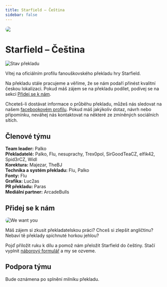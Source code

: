 ```yaml
---
title: Starfield – Čeština
sidebar: false
---
```


<div style="border-radius: 16px; overflow: hidden; margin-bottom: 16px;">
  <img src="/banner.jpg">
</div>

# Starfield – Čeština

<img src="https://weblate.prekladyher.eu/widget/starfield/starfield/cs/svg-badge.svg" alt="Stav překladu">

Vítej na oficiálním profilu fanouškovského překladu hry Starfield.

Na překladu stále pracujeme a věříme, že se nám podaří přinést kvalitní českou lokalizaci. Pokud máš zájem se na překladu podílet, podívej se na sekci [Přidej se k nám](#pridej-se-k-nam).

Chceteš-li dostávat informace o průběhu překladu, můžeš nás sledovat na našem [facebookovém profilu](https://www.facebook.com/profile.php?id=61556872838453)<!-- nebo na [Instagramu](TODO)-->. Pokud máš jakýkoliv dotaz, návrh nebo připomínku, neváhej nás kontaktovat na některé ze zmíněných sociálních sítích.


## Členové týmu

**Team leader:** Palko  
**Překladatelé:** Palko, Flu, nesuprachy, Trex0pol, SirGoodTeaCZ, elfik42, Spid3rCZ, Widl  
**Korektura:** Majezar, TheBJ  
**Technika a systém překladu:** Flu, Palko  
**Fonty:** Flu  
**Grafika:** Luc2as  
**PR překladu:** Paras  
**Mediální partner:** ArcadeBulls


## Přidej se k nám

<img src="/we-want-you.jpg" alt="We want you" style="border-radius: 16px; max-width: 200px; margin: 0 auto;">

Máš zájem si zkusit překladatelskou práci? Chceš si zlepšit angličtinu? Nebaví tě překlady spíchnuté horkou jehlou?

Pojď přiložit ruku k dílu a pomož nám přeložit Starfield do češtiny. Stačí vyplnit [náborový formulář](TODO) a my se ozveme.


## Podpora týmu

Bude oznámena po splnění milníku překladu.
